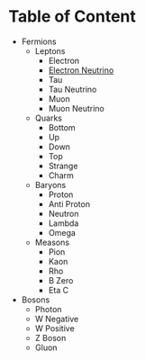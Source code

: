 # Table of Content

* Fermions
  * Leptons
    * Electron
    * [Electron Neutrino](fermions/leptons/electron-neutrino.md)
    * Tau
    * Tau Neutrino
    * Muon
    * Muon Neutrino
  * Quarks
    * Bottom
    * Up
    * Down
    * Top
    * Strange
    * Charm
  * Baryons
    * Proton
    * Anti Proton
    * Neutron
    * Lambda
    * Omega
  * Measons
    * Pion
    * Kaon
    * Rho
    * B Zero
    * Eta C
* Bosons
  * Photon
  * W Negative
  * W Positive
  * Z Boson
  * Gluon
